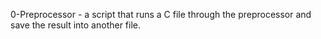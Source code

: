 0-Preprocessor - a script that runs a C file through the preprocessor and save the result into another file.
